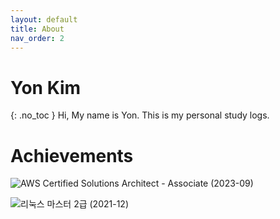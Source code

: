 ```yaml
---
layout: default
title: About
nav_order: 2
---
```


# Yon Kim
{: .no_toc }
Hi, My name is Yon. This is my personal study logs.

# Achievements
![AWS Certified Solutions Architect - Associate (2023-09)](https://d1.awsstatic.com/training-and-certification/certification-badges/AWS-Certified-Solutions-Architect-Associate_badge.3419559c682629072f1eb968d59dea0741772c0f.png)

![리눅스 마스터 2급 (2021-12)](https://www.ihd.or.kr/introducesubject1.do)
